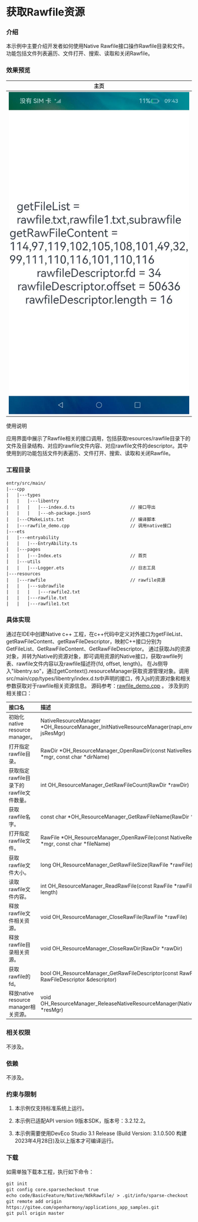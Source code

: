 # 获取Rawfile资源

### 介绍

本示例中主要介绍开发者如何使用Native Rawfile接口操作Rawfile目录和文件。功能包括文件列表遍历、文件打开、搜索、读取和关闭Rawfile。

### 效果预览

| 主页                                   |
|--------------------------------------|
| ![main](screenshots/device/main.png) |

使用说明

应用界面中展示了Rawfile相关的接口调用，包括获取resources/rawfile目录下的文件及目录结构、对应的rawfile文件内容、对应rawfile文件的descriptor。其中使用到的功能包括文件列表遍历、文件打开、搜索、读取和关闭Rawfile。


### 工程目录

```
entry/src/main/
|---cpp
|   |---types
|   |   |---libentry
|   |   |   |---index.d.ts                     // 接口导出
|   |   |   |---oh-package.json5
|   |---CMakeLists.txt                         // 编译脚本
|   |---rawfile_demo.cpp                       // 调用native接口
|---ets
|   |---entryability
|   |   |---EntryAbility.ts
|   |---pages
|   |   |---Index.ets                          // 首页
|   |---utils
|   |   |---Logger.ets                         // 日志工具
|---resources
|   |---rawfile                                // rawfile资源
|   |   |---subrawfile
|   |   |   |---rawfile2.txt
|   |   |---rawfile.txt
|   |   |---rawfile1.txt

```

### 具体实现

通过在IDE中创建Native c++ 工程，在c++代码中定义对外接口为getFileList、getRawFileContent、getRawFileDescriptor，映射C++接口分别为GetFileList、GetRawFileContent、GetRawFileDescriptor。
通过获取Js的资源对象，并转为Native的资源对象，即可调用资源的Native接口，获取rawfile列表、rawfile文件内容以及rawfile描述符{fd, offset, length}。
在Js侧导入"libentry.so"，通过getContext().resourceManager获取资源管理对象。调用src/main/cpp/types/libentry/index.d.ts中声明的接口，传入js的资源对象和相关参数获取对于rawfile相关资源信息。
源码参考：[rawfile_demo.cpp](https://gitee.com/openharmony/applications_app_samples/blob/master/code/BasicFeature/Native/NdkRawfile/entry/src/main/cpp/rawfile_demo.cpp)
。 涉及到的相关接口：

| 接口名                            | 描述                                                                                                     |
|:-------------------------------|:-------------------------------------------------------------------------------------------------------|
| 初始化native resource manager。    | NativeResourceManager *OH_ResourceManager_InitNativeResourceManager(napi_env env, napi_value jsResMgr) |
| 打开指定rawfile目录。                 | RawDir *OH_ResourceManager_OpenRawDir(const NativeResourceManager *mgr, const char *dirName)           |
| 获取指定rawfile目录下的rawfile文件数量。    | int OH_ResourceManager_GetRawFileCount(RawDir *rawDir)                                                 |
| 获取rawfile名字。                   | const char *OH_ResourceManager_GetRawFileName(RawDir *rawDir, int index)                               |
| 打开指定rawfile文件。                 | RawFile *OH_ResourceManager_OpenRawFile(const NativeResourceManager *mgr, const char *fileName)        |
| 获取rawfile文件大小。                 | long OH_ResourceManager_GetRawFileSize(RawFile *rawFile)                                               |
| 读取rawfile文件内容。                 | int OH_ResourceManager_ReadRawFile(const RawFile *rawFile, void *buf, size_t length)                   |
| 释放rawfile文件相关资源。               | void OH_ResourceManager_CloseRawFile(RawFile *rawFile)                                                 |
| 释放rawfile目录相关资源。               | void OH_ResourceManager_CloseRawDir(RawDir *rawDir)                                                    |
| 获取rawfile的fd。                  | bool OH_ResourceManager_GetRawFileDescriptor(const RawFile *rawFile, RawFileDescriptor &descriptor)    |
| 释放native resource manager相关资源。 | void OH_ResourceManager_ReleaseNativeResourceManager(NativeResourceManager *resMgr)                    |



### 相关权限

不涉及。

### 依赖

不涉及。

### 约束与限制

1. 本示例仅支持标准系统上运行。

2. 本示例已适配API version 9版本SDK，版本号：3.2.12.2。

3. 本示例需要使用DevEco Studio 3.1 Release (Build Version: 3.1.0.500 构建 2023年4月28日)及以上版本才可编译运行。

### 下载

如需单独下载本工程，执行如下命令：

```
git init
git config core.sparsecheckout true
echo code/BasicFeature/Native/NdkRawfile/ > .git/info/sparse-checkout
git remote add origin https://gitee.com/openharmony/applications_app_samples.git
git pull origin master
```

